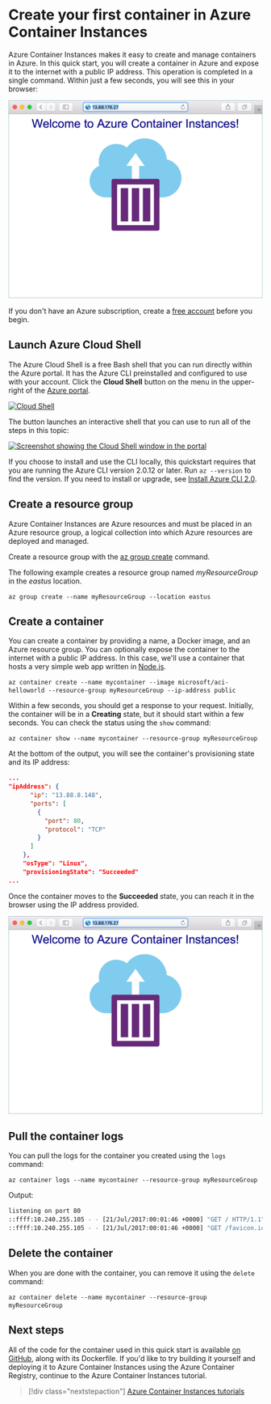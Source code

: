 # Create your first container in Azure Container Instances

Azure Container Instances makes it easy to create and manage containers in Azure. In this quick start, you will create a container in Azure and expose it to the internet with a public IP address. This operation is completed in a single command. Within just a few seconds, you will see this in your browser:

![App deployed using Azure Container Instances viewed in browser][aci-app-browser]

If you don't have an Azure subscription, create a [free account](https://azure.microsoft.com/free/?WT.mc_id=A261C142F) before you begin.

## Launch Azure Cloud Shell

The Azure Cloud Shell is a free Bash shell that you can run directly within the Azure portal. It has the Azure CLI preinstalled and configured to use with your account. Click the **Cloud Shell** button on the menu in the upper-right of the [Azure portal](https://portal.azure.com).

[![Cloud Shell](https://github.com/techbunny/LISA17/blob/master/includes/media/cloud-shell-try-it/cloud-shell-menu.png)](https://portal.azure.com)

The button launches an interactive shell that you can use to run all of the steps in this topic:

[![Screenshot showing the Cloud Shell window in the portal](https://github.com/techbunny/LISA17/blob/master/includes/media/cloud-shell-try-it/cloud-shell-safari.png)](https://portal.azure.com)

If you choose to install and use the CLI locally, this quickstart requires that you are running the Azure CLI version 2.0.12 or later. Run `az --version` to find the version. If you need to install or upgrade, see [Install Azure CLI 2.0]( /cli/azure/install-azure-cli). 

## Create a resource group

Azure Container Instances are Azure resources and must be placed in an Azure resource group, a logical collection into which Azure resources are deployed and managed.

Create a resource group with the [az group create](/cli/azure/group#create) command. 

The following example creates a resource group named *myResourceGroup* in the *eastus* location.

```azurecli-interactive 
az group create --name myResourceGroup --location eastus
```

## Create a container

You can create a container by providing a name, a Docker image, and an Azure resource group. You can optionally expose the container to the internet with a public IP address. In this case, we'll use a container that hosts a very simple web app written in [Node.js](http://nodejs.org).

```azurecli-interactive
az container create --name mycontainer --image microsoft/aci-helloworld --resource-group myResourceGroup --ip-address public 
```

Within a few seconds, you should get a response to your request. Initially, the container will be in a **Creating** state, but it should start within a few seconds. You can check the status using the `show` command:

```azurecli-interactive
az container show --name mycontainer --resource-group myResourceGroup
```

At the bottom of the output, you will see the container's provisioning state and its IP address:

```json
...
"ipAddress": {
      "ip": "13.88.8.148",
      "ports": [
        {
          "port": 80,
          "protocol": "TCP"
        }
      ]
    },
    "osType": "Linux",
    "provisioningState": "Succeeded"
...
```

Once the container moves to the **Succeeded** state, you can reach it in the browser using the IP address provided. 

![App deployed using Azure Container Instances viewed in browser][aci-app-browser]

## Pull the container logs

You can pull the logs for the container you created using the `logs` command:

```azurecli-interactive
az container logs --name mycontainer --resource-group myResourceGroup
```

Output:

```bash
listening on port 80
::ffff:10.240.255.105 - - [21/Jul/2017:00:01:46 +0000] "GET / HTTP/1.1" 200 1663 "-" "Mozilla/5.0 (Windows NT 10.0; Win64; x64) AppleWebKit/537.36 (KHTML, like Gecko) Chrome/59.0.3071.115 Safari/537.36"
::ffff:10.240.255.105 - - [21/Jul/2017:00:01:46 +0000] "GET /favicon.ico HTTP/1.1" 404 150 "http://104.210.39.122/" "Mozilla/5.0 (Windows NT 10.0; Win64; x64) AppleWebKit/537.36 (KHTML, like Gecko) Chrome/59.0.3071.115 Safari/537.36"
```

## Delete the container

When you are done with the container, you can remove it using the `delete` command:

```azurecli-interactive
az container delete --name mycontainer --resource-group myResourceGroup
```

## Next steps

All of the code for the container used in this quick start is available [on GitHub][app-github-repo], along with its Dockerfile. If you'd like to try building it yourself and deploying it to Azure Container Instances using the Azure Container Registry, continue to the Azure Container Instances tutorial.

> [!div class="nextstepaction"]
> [Azure Container Instances tutorials](./container-instances-tutorial-prepare-app.md)


<!-- LINKS -->
[app-github-repo]: https://github.com/Azure-Samples/aci-helloworld.git

<!-- IMAGES -->
[aci-app-browser]: ./media/container-instances-quickstart/aci-app-browser.png